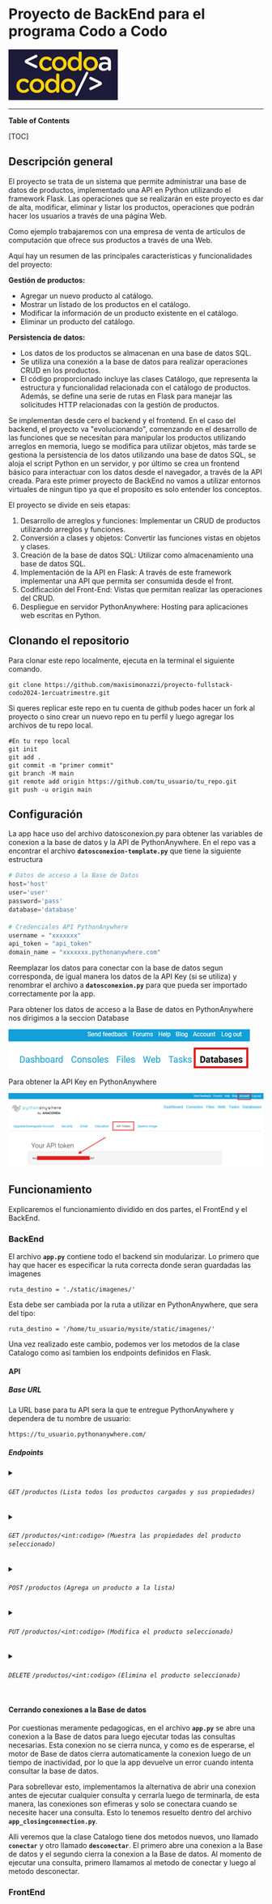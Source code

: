 # Proyecto de BackEnd para el programa Codo a Codo

![Codo a Codo](./static/imagenes/logo_Codo.jpg)

---

**Table of Contents**

[TOC]

## Descripción general

El proyecto se trata de un sistema que permite administrar una base de datos de productos, implementado una API en Python utilizando el framework Flask. Las operaciones que se realizarán en este proyecto es dar de alta, modificar, eliminar y listar los productos, operaciones que podrán hacer los usuarios a través de una página Web.

Como ejemplo trabajaremos con una empresa de venta de artículos de computación que ofrece sus productos a través de una Web.

Aquí hay un resumen de las principales características y funcionalidades del proyecto:

**Gestión de productos:**
- Agregar un nuevo producto al catálogo.
- Mostrar un listado de los productos en el catálogo.
- Modificar la información de un producto existente en el catálogo.
- Eliminar un producto del catálogo.

**Persistencia de datos:**
- Los datos de los productos se almacenan en una base de datos SQL.
- Se utiliza una conexión a la base de datos para realizar operaciones CRUD en los productos.
- El código proporcionado incluye las clases Catálogo, que representa la estructura y funcionalidad relacionada con el catálogo de productos. Además, se define una serie de rutas en Flask para manejar las solicitudes HTTP relacionadas con la gestión de productos.

Se implementan desde cero el backend y el frontend. En el caso del backend, el proyecto va "evolucionando", comenzando en el desarrollo de las funciones que se necesitan para manipular los productos utilizando arreglos en memoria, luego se modifica para utilizar objetos, más tarde se gestiona la persistencia de los datos utilizando una base de datos SQL, se aloja el script Python en un servidor, y por último se crea un frontend básico para interactuar con los datos desde el navegador, a través de la API creada. Para este primer proyecto de BackEnd no vamos a utilizar entornos virtuales de ningun tipo ya que el proposito es solo entender los conceptos.


El proyecto se divide en seis etapas:

1) Desarrollo de arreglos y funciones: Implementar un CRUD de productos utilizando arreglos y funciones.
2) Conversión a clases y objetos: Convertir las funciones vistas en objetos y clases.
3) Creación de la base de datos SQL: Utilizar como almacenamiento una base de datos SQL.
4) Implementación de la API en Flask: A través de este framework implementar una API que permita ser consumida desde el front.
5) Codificación del Front-End: Vistas que permitan realizar las operaciones del CRUD.
6) Despliegue en servidor PythonAnywhere: Hosting para aplicaciones web escritas en Python.

## Clonando el repositorio

Para clonar este repo localmente, ejecuta en la terminal el siguiente comando.

```properties
git clone https://github.com/maxisimonazzi/proyecto-fullstack-codo2024-1ercuatrimestre.git
```

Si queres replicar este repo en tu cuenta de github podes hacer un fork al proyecto o sino crear un nuevo repo en tu perfil y luego agregar los archivos de tu repo local.

```properties
#En tu repo local
git init
git add .
git commit -m "primer commit"
git branch -M main
git remote add origin https://github.com/tu_usuario/tu_repo.git
git push -u origin main
```

## Configuración

La app hace uso del archivo datosconexion.py para obtener las variables de conexion a la base de datos y la API de PythonAnywhere. En el repo vas a encontrar el archivo **`datosconexion-template.py`** que tiene la siguiente estructura

```Python
# Datos de acceso a la Base de Datos
host='host'
user='user'
password='pass'
database='database'

# Credenciales API PythonAnywhere
username = "xxxxxxx"
api_token = "api_token"
domain_name = "xxxxxxx.pythonanywhere.com"
```

Reemplazar los datos para conectar con la base de datos segun corresponda, de igual manera los datos de la API Key (si se utiliza) y renombrar el archivo a **`datosconexion.py`** para que pueda ser importado correctamente por la app.

Para obtener los datos de acceso a la Base de datos en PythonAnywhere nos dirigimos a la seccion Database

![alt text](./static/imagenes/dbpythonanywhere.png)

Para obtener la API Key en PythonAnywhere 

![alt text](./static/imagenes/apikeypythonanywhere.png)

## Funcionamiento

Explicaremos el funcionamiento dividido en dos partes, el FrontEnd y el BackEnd.

### BackEnd

El archivo **`app.py`** contiene todo el backend sin modularizar. Lo primero que hay que hacer es especificar la ruta correcta donde seran guardadas las imagenes

```properties
ruta_destino = './static/imagenes/'
```

Esta debe ser cambiada por la ruta a utilizar en PythonAnywhere, que sera del tipo:

```properties
ruta_destino = '/home/tu_usuario/mysite/static/imagenes/'
```

Una vez realizado este cambio, podemos ver los metodos de la clase Catalogo como asi tambien los endpoints definidos en Flask.

#### API

##### Base URL

La URL base para tu API sera la que te entregue PythonAnywhere y dependera de tu nombre de usuario:

```properties
https://tu_usuario.pythonanywhere.com/
```

##### Endpoints

<details>
<summary>
  
###### `GET` `/productos` `(Lista todos los productos cargados y sus propiedades)`
</summary>

###### Parametros

> Ninguno

###### Respuesta

> | Código HTTP  | content-type | Respuesta |
> | :---------- | :----------: | :-------: |
> | 200  | application/json  | JSON  |

###### Ejemplo con cURL
```bash
curl -X GET -H "Content-Type: application/json" https://tu_usuario.pythonanywhere.com/productos
```
</details>

<details>
<summary>
  
###### `GET` `/productos/<int:codigo>` `(Muestra las propiedades del producto seleccionado)`
</summary>

###### Parametros

> Ninguno

###### Respuesta

> | Código HTTP  | content-type | Respuesta |
> | :---------- | :----------: | :-------: |
> | 200  | application/json  | JSON  |
> | 404  | application/json  | JSON  |

###### Ejemplo con cURL
```bash
curl -X GET -H "Content-Type: application/json" https://tu_usuario.pythonanywhere.com/productos/1
```
</details>

<details>
<summary>
  
###### `POST` `/productos` `(Agrega un producto a la lista)`
</summary>

###### Parametros

> | Nombre  | Tipo | Tipo de dato | Descripción |
> | :---------- | :----------: | :-------: | :------- |
> | descripcion  | requerido  | string  | Descripcion del producto |
> | cantidad  | requerido  | int  | Cantidad del producto a agregar |
> | precio  | requerido  | float  | Precio del producto a agregar |
> | proveedor  | requerido  | int  | Codigo del proveedor del producto a agregar |
> | imagen  | requerido  | file  | Imagen del producto a agregar |

###### Respuesta

> | Código HTTP  | content-type | Respuesta |
> | :----------: | :----------: | :-------: |
> | 201  | application/json  | JSON  |
> | 400  | text/html; charset=utf-8  | None  |
> | 500  | application/json  | JSON  |

###### Ejemplo con cURL
```bash
curl -X POST -H 'Content-Type: multipart/form-data' -F 'descripcion=Descripción del producto' -F 'cantidad=5' -F 'precio=10000' -F 'proveedor=123' -F imagen=@./static/imagenes/img.jpg https://tu_usuario.pythonanywhere.com/productos
```
</details>

<details>
<summary>
  
###### `PUT` `/productos/<int:codigo>` `(Modifica el producto seleccionado)`
</summary>

###### Parametros

> | Nombre  | Tipo | Tipo de dato | Descripción |
> | :---------- | :----------: | :-------: | :------- |
> | descripcion  | requerido  | string  | Descripcion del producto |
> | cantidad  | requerido  | int  | Cantidad del producto a agregar |
> | precio  | requerido  | float  | Precio del producto a agregar |
> | proveedor  | requerido  | int  | Codigo del proveedor del producto a agregar |
> | imagen  | requerido  | file  | Imagen del producto a agregar |

###### Respuesta

> | Código HTTP  | content-type | Respuesta |
> | :----------: | :----------: | :-------: |
> | 200  | application/json  | JSON  |
> | 404  | application/json  | JSON  |

###### Ejemplo con cURL
```bash
curl -X PUT -H 'Content-Type: multipart/form-data' -F 'descripcion=Descripción del producto' -F 'cantidad=5' -F 'precio=10000' -F 'proveedor=123' -F imagen=@./static/imagenes/img.jpg https://tu_usuario.pythonanywhere.com/productos
```
</details>

<details>
<summary>
  
###### `DELETE` `/productos/<int:codigo>` `(Elimina el producto seleccionado)`
</summary>

###### Parametros

> Ninguno

###### Respuesta

> | Código HTTP  | content-type | Respuesta |
> | :----------: | :----------: | :-------: |
> | 200  | application/json  | JSON  |
> | 404  | application/json  | JSON  |

###### Ejemplo con cURL
```bash
curl -X DELETE -H "Content-Type: application/json" https://tu_usuario.pythonanywhere.com/productos/1
```
</details>

#### Cerrando conexiones a la Base de datos

Por cuestionas meramente pedagogicas, en el archivo **`app.py`** se abre una conexion a la Base de datos para luego ejecutar todas las consultas necesarias. Esta conexion no se cierra nunca, y como es de esperarse, el motor de Base de datos cierra automaticamente la conexion luego de un tiempo de inactividad, por lo que la app devuelve un error cuando intenta consultar la base de datos.

Para sobrellevar esto, implementamos la alternativa de abrir una conexion antes de ejecutar cualquier consulta y cerrarla luego de terminarla, de esta manera, las conexiones son efimeras y solo se conectara cuando se necesite hacer una consulta. Esto lo tenemos resuelto dentro del archivo **`app_closingconnection.py`**.

Alli veremos que la clase Catalogo tiene dos metodos nuevos, uno llamado **`conectar`** y otro llamado **`desconectar`**. El primero abre una conexion a la Base de datos y el segundo cierra la conexion a la Base de datos. Al momento de ejecutar una consulta, primero llamamos al metodo de conectar y luego al metodo desconectar.

### FrontEnd





